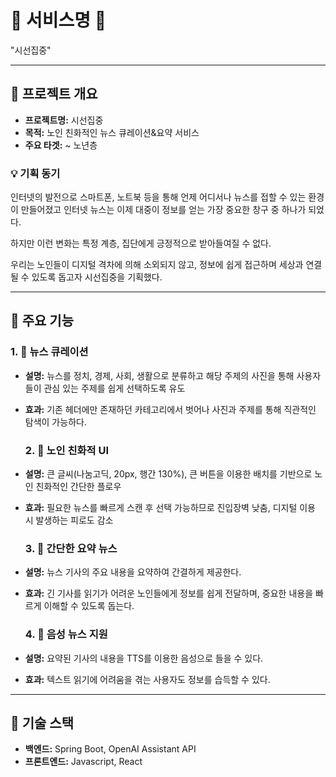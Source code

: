 # 🎉 서비스명 🎉

"시선집중"

---

## 📌 프로젝트 개요

- **프로젝트명:** 시선집중
- **목적:** 노인 친화적인 뉴스 큐레이션&요약 서비스 
- **주요 타겟:** ~ 노년층

### 💡 기획 동기

인터넷의 발전으로 스마트폰, 노트북 등을 통해 언제 어디서나 뉴스를 접할 수 있는 환경이 만들어졌고 인터넷 뉴스는 이제 대중이 정보를 얻는 가장 중요한 창구 중 하나가 되었다.

하지만 이런 변화는 특정 계층, 집단에게 긍정적으로 받아들여질 수 없다. 

우리는 노인들이 디지털 격차에 의해 소외되지 않고, 정보에 쉽게 접근하며 세상과 연결될 수 있도록 돕고자 시선집중을 기획했다. 

---

## 🌟 주요 기능

### 1. 💬 뉴스 큐레이션

- **설명:** 뉴스를 정치, 경제, 사회, 생활으로 분류하고 해당 주제의 사진을 통해 사용자들이 관심 있는 주제를 쉽게 선택하도록 유도
- **효과:** 기존 헤더에만 존재하던 카테고리에서 벗어나 사진과 주제를 통해 직관적인 탐색이 가능하다. 

  ### 2. 💬 노인 친화적 UI

- **설명:** 큰 글씨(나눔고딕, 20px, 행간 130%), 큰 버튼을 이용한 배치를 기반으로 노인 친화적인 간단한 플로우
- **효과:** 필요한 뉴스를 빠르게 스캔 후 선택 가능하므로 진입장벽 낮춤, 디지털 이용 시 발생하는 피로도 감소

  ### 3. 💬 간단한 요약 뉴스

- **설명:** 뉴스 기사의 주요 내용을 요약하여 간결하게 제공한다. 
- **효과:** 긴 기사를 읽기가 어려운 노인들에게 정보를 쉽게 전달하며, 중요한 내용을 빠르게 이해할 수 있도록 돕는다. 

  ### 4. 💬 음성 뉴스 지원

- **설명:** 요약된 기사의 내용을 TTS를 이용한 음성으로 들을 수 있다. 
- **효과:** 텍스트 읽기에 어려움을 겪는 사용자도 정보를 습득할 수 있다.

---

## 🔧 기술 스택

- **백엔드:** Spring Boot, OpenAI Assistant API
- **프론트엔드:** Javascript, React
